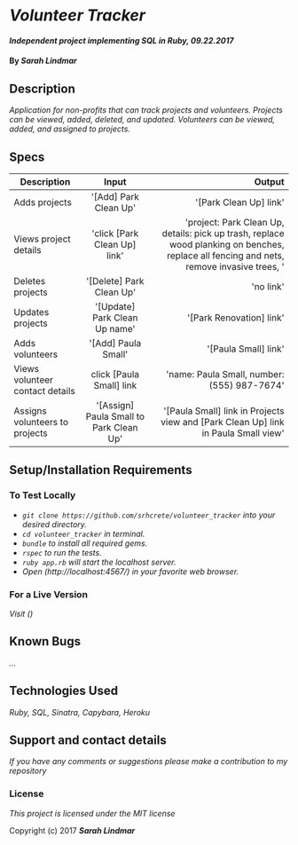 # _Volunteer Tracker_

#### _Independent project implementing SQL in Ruby, 09.22.2017_

#### By _**Sarah Lindmar**_

## Description

_Application for non-profits that can track projects and volunteers. Projects can be viewed, added, deleted, and updated. Volunteers can be viewed, added, and assigned to projects._

## Specs

| Description        | Input           | Output  |
| ------------------ |:-------------:| -----:|
| Adds projects    | '[Add] Park Clean Up' | '[Park Clean Up] link' |
| Views project details  | 'click [Park Clean Up] link'     | 'project: Park Clean Up, details: pick up trash, replace wood planking on benches, replace all fencing and nets, remove invasive trees, '|
| Deletes projects    | '[Delete] Park Clean Up' | 'no link' |
| Updates projects    | '[Update] Park Clean Up name' | '[Park Renovation] link' |
| Adds volunteers    | '[Add] Paula Small' | '[Paula Small] link' |
| Views volunteer contact details  | click [Paula Small] link | 'name: Paula Small, number: (555) 987-7674' |
| Assigns volunteers to projects | '[Assign] Paula Small to Park Clean Up' | '[Paula Small] link in Projects view and [Park Clean Up] link in Paula Small view' |


## Setup/Installation Requirements

### To Test Locally

* _`git clone https://github.com/srhcrete/volunteer_tracker` into your desired directory._
* _`cd volunteer_tracker` in terminal._
* _`bundle` to install all required gems._
* _`rspec` to run the tests._
* _`ruby app.rb` will start the localhost server._
* _Open (http://localhost:4567/) in your favorite web browser._

### For a Live Version

_Visit ()_


## Known Bugs

_..._

## Technologies Used

_Ruby, SQL, Sinatra, Capybara, Heroku_


## Support and contact details

_If you have any comments or suggestions please make a contribution to my repository_

### License

*This project is licensed under the MIT license*

Copyright (c) 2017 **_Sarah Lindmar_**
